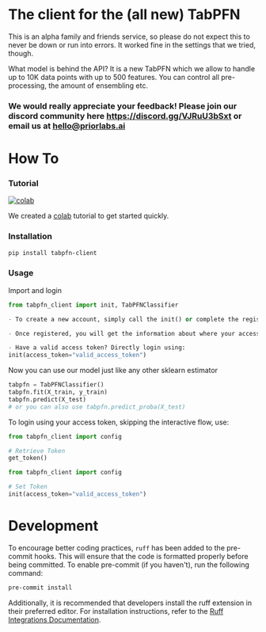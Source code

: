 # The client for the (all new) TabPFN

This is an alpha family and friends service, so please do not expect this to never be down or run into errors. It worked fine in the settings that we tried, though.

What model is behind the API? It is a new TabPFN which we allow to handle up to 10K data points with up to 500 features. You can control all pre-processing, the amount of ensembling etc.

### We would really appreciate your feedback! Please join our discord community here https://discord.gg/VJRuU3bSxt or email us at hello@priorlabs.ai


# How To

### Tutorial

[![colab](https://colab.research.google.com/assets/colab-badge.svg)](https://colab.research.google.com/drive/1ns_KdtyHgl29AOVwTw9c-DZrPj7fx_DW?usp=sharing)

We created a [colab](https://colab.research.google.com/drive/1ns_KdtyHgl29AOVwTw9c-DZrPj7fx_DW?usp=sharing)
tutorial to get started quickly.

### Installation

```bash
pip install tabpfn-client
```

### Usage

Import and login
```python
from tabpfn_client import init, TabPFNClassifier

- To create a new account, simply call the init() or complete the registration process during tabpfn.fit(). 

- Once registered, you will get the information about where your access token is stored, which you can also get by get_token() if it exists.

- Have a valid access token? Directly login using:
init(access_token="valid_access_token")

```

Now you can use our model just like any other sklearn estimator
```python
tabpfn = TabPFNClassifier()
tabpfn.fit(X_train, y_train)
tabpfn.predict(X_test)
# or you can also use tabpfn.predict_proba(X_test)
```

To login using your access token, skipping the interactive flow, use:

```python
from tabpfn_client import config

# Retrieve Token
get_token()
```

```python
from tabpfn_client import config

# Set Token
init(access_token="valid_access_token")
```

# Development

To encourage better coding practices, `ruff` has been added to the pre-commit hooks. This will ensure that the code is formatted properly before being committed. To enable pre-commit (if you haven't), run the following command:
```sh
pre-commit install
```
Additionally, it is recommended that developers install the ruff extension in their preferred editor. For installation instructions, refer to the [Ruff Integrations Documentation](https://docs.astral.sh/ruff/integrations/).
